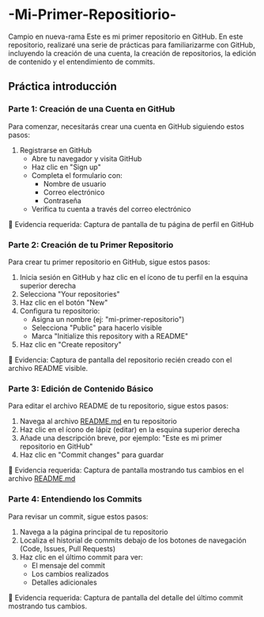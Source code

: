 # -Mi-Primer-Repositiorio-
Campio en nueva-rama
Este es mi primer repositorio en GitHub. En este repositorio, realizaré una serie de prácticas para familiarizarme con GitHub, incluyendo la creación de una cuenta, la creación de repositorios, la edición de contenido y el entendimiento de commits.

## Práctica introducción

### Parte 1: Creación de una Cuenta en GitHub

Para comenzar, necesitarás crear una cuenta en GitHub siguiendo estos pasos:

1. Registrarse en GitHub
    - Abre tu navegador y visita GitHub
    - Haz clic en "Sign up"
    - Completa el formulario con:
        - Nombre de usuario
        - Correo electrónico
        - Contraseña
    - Verifica tu cuenta a través del correo electrónico

📝 Evidencia requerida: Captura de pantalla de tu página de perfil en GitHub

### Parte 2: Creación de tu Primer Repositorio

Para crear tu primer repositorio en GitHub, sigue estos pasos:

1. Inicia sesión en GitHub y haz clic en el ícono de tu perfil en la esquina superior derecha
2. Selecciona "Your repositories"
3. Haz clic en el botón "New"
4. Configura tu repositorio:
    - Asigna un nombre (ej: "mi-primer-repositorio")
    - Selecciona "Public" para hacerlo visible
    - Marca "Initialize this repository with a README"
5. Haz clic en "Create repository"

📝 Evidencia: Captura de pantalla del repositorio recién creado con el archivo README visible.

### Parte 3: Edición de Contenido Básico

Para editar el archivo README de tu repositorio, sigue estos pasos:

1. Navega al archivo [README.md](http://README.md) en tu repositorio
2. Haz clic en el ícono de lápiz (editar) en la esquina superior derecha
3. Añade una descripción breve, por ejemplo: "Este es mi primer repositorio en GitHub"
4. Haz clic en "Commit changes" para guardar

📝 Evidencia requerida: Captura de pantalla mostrando tus cambios en el archivo [README.md](http://README.md)

### Parte 4: Entendiendo los Commits

Para revisar un commit, sigue estos pasos:

1. Navega a la página principal de tu repositorio
2. Localiza el historial de commits debajo de los botones de navegación (Code, Issues, Pull Requests)
3. Haz clic en el último commit para ver:
    - El mensaje del commit
    - Los cambios realizados
    - Detalles adicionales

📝 Evidencia requerida: Captura de pantalla del detalle del último commit mostrando tus cambios.

